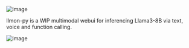 ![image](https://github.com/3eeps/llmon-py/assets/55860052/5603c6b4-6b68-4814-96b1-bd46bff1c78e)

llmon-py is a WIP multimodal webui for inferencing Llama3-8B via text, voice and function calling.

![image](https://github.com/3eeps/llmon-py/assets/55860052/ac3556bc-5e3d-4d5c-bdea-d5f2e6f60ed9)
